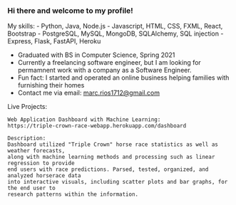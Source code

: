 ### Hi there and welcome to my profile!

My skills:
    - Python, Java, Node.js 
    - Javascript, HTML, CSS, FXML, React, Bootstrap
    - PostgreSQL, MySQL, MongoDB, SQLAlchemy, SQL injection
    - Express, Flask, FastAPI, Heroku
- Graduated with BS in Computer Science, Spring 2021
- Currently a freelancing software engineer, but I am looking for permamnent work with 
  a company as a Software Engineer.
- Fun fact: I started and operated an online business helping families with furnishing 
  their homes
- Contact me via email: marc.rios1712@gmail.com


Live Projects:

    Web Application Dashboard with Machine Learning:
    https://triple-crown-race-webapp.herokuapp.com/dashboard

    Description:
    Dashboard utilized "Triple Crown" horse race statistics as well as weather forecasts, 
    along with machine learning methods and processing such as linear regression to provide 
    end users with race predictions. Parsed, tested, organized, and analyzed horserace data 
    into interactive visuals, including scatter plots and bar graphs, for the end user to 
    research patterns within the information.
